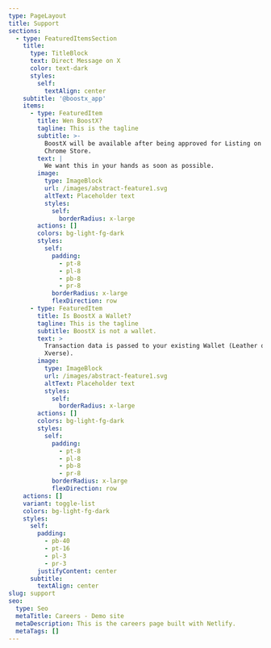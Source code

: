 ```yaml
---
type: PageLayout
title: Support
sections:
  - type: FeaturedItemsSection
    title:
      type: TitleBlock
      text: Direct Message on X
      color: text-dark
      styles:
        self:
          textAlign: center
    subtitle: '@boostx_app'
    items:
      - type: FeaturedItem
        title: Wen BoostX?
        tagline: This is the tagline
        subtitle: >-
          BoostX will be available after being approved for Listing on the
          Chrome Store.
        text: |
          We want this in your hands as soon as possible. 
        image:
          type: ImageBlock
          url: /images/abstract-feature1.svg
          altText: Placeholder text
          styles:
            self:
              borderRadius: x-large
        actions: []
        colors: bg-light-fg-dark
        styles:
          self:
            padding:
              - pt-8
              - pl-8
              - pb-8
              - pr-8
            borderRadius: x-large
            flexDirection: row
      - type: FeaturedItem
        title: Is BoostX a Wallet?
        tagline: This is the tagline
        subtitle: BoostX is not a wallet.
        text: >
          Transaction data is passed to your existing Wallet (Leather or
          Xverse).
        image:
          type: ImageBlock
          url: /images/abstract-feature1.svg
          altText: Placeholder text
          styles:
            self:
              borderRadius: x-large
        actions: []
        colors: bg-light-fg-dark
        styles:
          self:
            padding:
              - pt-8
              - pl-8
              - pb-8
              - pr-8
            borderRadius: x-large
            flexDirection: row
    actions: []
    variant: toggle-list
    colors: bg-light-fg-dark
    styles:
      self:
        padding:
          - pb-40
          - pt-16
          - pl-3
          - pr-3
        justifyContent: center
      subtitle:
        textAlign: center
slug: support
seo:
  type: Seo
  metaTitle: Careers - Demo site
  metaDescription: This is the careers page built with Netlify.
  metaTags: []
---
```

